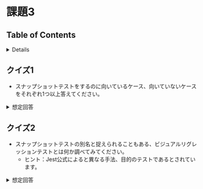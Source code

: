 # 課題3

## Table of Contents

<!-- START doctoc generated TOC please keep comment here to allow auto update -->
<!-- DON'T EDIT THIS SECTION, INSTEAD RE-RUN doctoc TO UPDATE -->
<details>
<summary>Details</summary>

- [クイズ1](#%E3%82%AF%E3%82%A4%E3%82%BA1)
- [クイズ2](#%E3%82%AF%E3%82%A4%E3%82%BA2)

</details>
<!-- END doctoc generated TOC please keep comment here to allow auto update -->

## クイズ1

- スナップショットテストをするのに向いているケース、向いていないケースをそれぞれ1つ以上答えてください。

<details><summary>想定回答</summary>

- 向いているケース
  - 考慮する画面が多い
  - 実行時に再現が困難
  - レイアウトが複雑
- 向いていないケース
  - 仕様が未確定や高頻度で変わる場合
    - デザインに意図的な変更を加えた場合、スナップショットテストは失敗してしまうため、その時は再度、スナップショットテストでリファレンス画像を生成し直したり、スタブを修正するなどの工数がかかる
  - 状態再現のための修正コストが高い場合
    - スナップショットテストは、アプリケーションのアウトプットと緊密に紐づいているため、非常に壊れやすい。重要でない部分のどんな変更があったとしてもスナップショットテストは失敗してしまう。そのため、開発者は全てが正常に機能していることを手動で確認し、スナップショットテストを更新する必要がある
    - スナップショットテストは、期待値やアサーションなどが含まれていないため、期待している状態かどうかは判断できない
  - スナップショットを保存するためのストレージが十分ではない場合
    - スナップショットテストはどこかに保存する必要があるが、スクリーンショットベースのスナップショットはストレージを簡単に消費してしまう可能性があるため

- 参考
  - [スナップショットテスト実戦投入 / Practical Snapshot Testing](https://speakerdeck.com/imaizume/practical-snapshot-testing)
  - [Snapshot Testing: Benefits and Drawbacks](https://www.sitepen.com/blog/snapshot-testing-benefits-and-drawbacks#:~:text=Snapshot%20testing%20is%20a%20type,from%20unit%20and%20functional%20tests.)

</details>

## クイズ2

- スナップショットテストの別名と捉えられることもある、ビジュアルリグレッションテストとは何か調べてみてください。
  - ヒント：Jest公式によると異なる手法、目的のテストであるとされています。

<details><summary>想定回答</summary>

- Jest公式によると、ビジュアルリグレッションテストとスナップショットテストはテストの方法や、目的が異なる
  - 前者は、Webページのスクリーンショットをとり、画像をピクセル単位で比較する
  - 後者は、シリアライズされた値をテキストファイルに格納し、異なるアルゴリズムで比較する

- ただ、Storybookの公式のドキュメントでは、ビジュアルテストのことをビジュアルリグレッションテストと解釈しているような文もあるなど、解釈は異なるようです。

- 参考
  - [What's the difference between snapshot testing and visual regression testing?](https://jestjs.io/docs/en/snapshot-testing#whats-the-difference-between-snapshot-testing-and-visual-regression-testing)→Jestの見解
  - [Snapshot testing with Storybook](https://storybook.js.org/docs/react/workflows/snapshot-testing)→Storybook公式のドキュメント
  - [微妙な違いも見逃すな！ビジュアルリグレッションテスト！ / phpcon2020](https://speakerdeck.com/blue_goheimochi/phpcon2020?slide=15)→スナップショットテストをビジュアルリグレッションテストを区別していない例

</details>